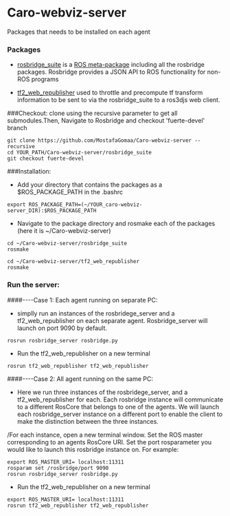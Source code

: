 # Caro-webviz-server
Packages that needs to be installed on each agent

### Packages
 * [rosbridge_suite](http://wiki.ros.org/rosbridge_suite) is a [ROS meta-package](http://www.ros.org/wiki/catkin/conceptual_overview#Metapackages_and_the_Elimination_of_Stacks) including all the rosbridge packages. Rosbridge provides a JSON API to ROS functionality for non-ROS programs
 
* [tf2_web_republisher](http://wiki.ros.org/tf2_web_republisher) used to throttle and precompute tf transform information to be sent to via the rosbridge_suite to a ros3djs web client. 



###Checkout:
clone using the recursive parameter to get all submodules.Then, Navigate to Rosbridge and checkout 'fuerte-devel' branch
```
git clone https://github.com/MostafaGomaa/Caro-webviz-server --recursive
cd YOUR_PATH/Caro-webviz-server/rosbridge_suite
git checkout fuerte-devel

```

###Installation:
* Add your directory that contains the packages as a $ROS_PACKAGE_PATH in the .bashrc
```
export ROS_PACKAGE_PATH=(~/YOUR_caro-webviz-server_DIR):$ROS_PACKAGE_PATH
```

* Navigate to the package directory and rosmake each of the packages (here it is ~/Caro-webviz-server)
```
cd ~/Caro-webviz-server/rosbridge_suite
rosmake

cd ~/Caro-webviz-server/tf2_web_republisher
rosmake
```

### Run the server:
####----Case 1: Each agent running on separate PC:
* simplly run an instances of the rosbridege_server and a tf2_web_republisher on each separate agent. Rosbridge_server will launch on port 9090 by default.
```
rosrun rosbridge_server rosbridge.py
```

* Run the tf2_web_republisher on a new terminal
```
rosrun tf2_web_republisher tf2_web_republisher
```


####----Case 2:  All agent running on the same PC:
* Here we run three instances of the rosbridege_server, and a tf2_web_republisher for each. Each rosbridge instance will communicate to a different RosCore that belongs to one of the agents.
We will launch each rosbridge_server instance on a different port to enable the client to make the distinction between the three instances.

/For each instance, open a new terminal window. Set the ROS master corresponding to an agents RosCore URI. Set the port rosparameter you would like to launch this rosbridge instance on. For example:
```
export ROS_MASTER_URI= localhost:11311
rosparam set /rosbridge/port 9090
rosrun rosbridge_server rosbridge.py
```
 
* Run the tf2_web_republisher on a new terminal
```
export ROS_MASTER_URI= localhost:11311
rosrun tf2_web_republisher tf2_web_republisher
```
